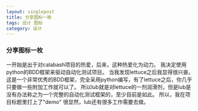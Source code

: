 ```yaml
---
layout: singlepost
title: 分享图标一枚
tags: 设计 图标
category: 设计
---
```


### 分享图标一枚

一开始是出于对calabash项目的热爱，后来，这种热爱化为动力。
我决定使用python的BDD框架来驱动自动化测试项目。
当我发现lettuce之后我显得很兴奋。
这是一个非常优秀的BDD框架，完全采用python编写，有了lettuce之后，你几乎只要做一些附加工作就可以了。
所以lub就是对lettuce的一剂润滑剂，但是lub是没有办法称之为一个完整的自动化测试框架的，至少目前是如此。
所以，我在项目标题里打上了"demo"
很显然，lub还有很多工作需要去做。